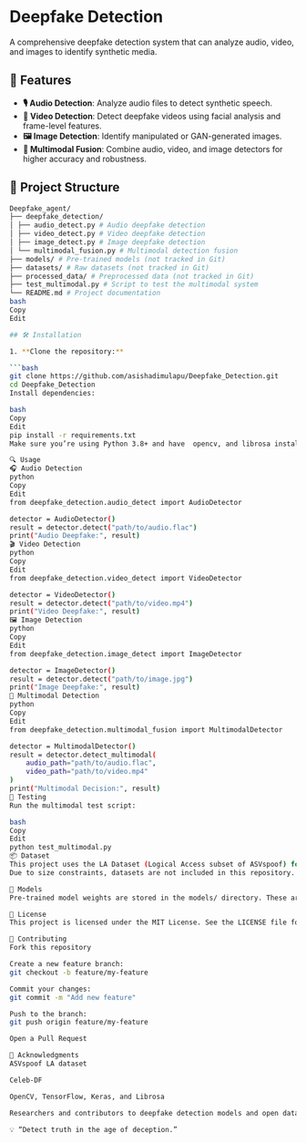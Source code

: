 # Deepfake Detection

A comprehensive deepfake detection system that can analyze audio, video, and images to identify synthetic media.

## 🚀 Features

- **🎙 Audio Detection**: Analyze audio files to detect synthetic speech.
- **🎥 Video Detection**: Detect deepfake videos using facial analysis and frame-level features.
- **🖼 Image Detection**: Identify manipulated or GAN-generated images.
- **🔗 Multimodal Fusion**: Combine audio, video, and image detectors for higher accuracy and robustness.

## 📁 Project Structure
```bash
Deepfake_agent/
├── deepfake_detection/
│ ├── audio_detect.py # Audio deepfake detection
│ ├── video_detect.py # Video deepfake detection
│ ├── image_detect.py # Image deepfake detection
│ └── multimodal_fusion.py # Multimodal detection fusion
├── models/ # Pre-trained models (not tracked in Git)
├── datasets/ # Raw datasets (not tracked in Git)
├── processed_data/ # Preprocessed data (not tracked in Git)
├── test_multimodal.py # Script to test the multimodal system
└── README.md # Project documentation
bash
Copy
Edit

## 🛠 Installation

1. **Clone the repository:**

```bash
git clone https://github.com/asishadimulapu/Deepfake_Detection.git
cd Deepfake_Detection
Install dependencies:

bash
Copy
Edit
pip install -r requirements.txt
Make sure you’re using Python 3.8+ and have  opencv, and librosa installed.

🔍 Usage
🎧 Audio Detection
python
Copy
Edit
from deepfake_detection.audio_detect import AudioDetector

detector = AudioDetector()
result = detector.detect("path/to/audio.flac")
print("Audio Deepfake:", result)
🎬 Video Detection
python
Copy
Edit
from deepfake_detection.video_detect import VideoDetector

detector = VideoDetector()
result = detector.detect("path/to/video.mp4")
print("Video Deepfake:", result)
🖼 Image Detection
python
Copy
Edit
from deepfake_detection.image_detect import ImageDetector

detector = ImageDetector()
result = detector.detect("path/to/image.jpg")
print("Image Deepfake:", result)
🔗 Multimodal Detection
python
Copy
Edit
from deepfake_detection.multimodal_fusion import MultimodalDetector

detector = MultimodalDetector()
result = detector.detect_multimodal(
    audio_path="path/to/audio.flac",
    video_path="path/to/video.mp4"
)
print("Multimodal Decision:", result)
🧪 Testing
Run the multimodal test script:

bash
Copy
Edit
python test_multimodal.py
📦 Dataset
This project uses the LA Dataset (Logical Access subset of ASVspoof) for audio deepfakes and popular public deepfake datasets for video/image (Celeb-DF).
Due to size constraints, datasets are not included in this repository.

🤖 Models
Pre-trained model weights are stored in the models/ directory. These are large files and should be downloaded manually or handled via external storage.

📄 License
This project is licensed under the MIT License. See the LICENSE file for details.

🤝 Contributing
Fork this repository

Create a new feature branch:
git checkout -b feature/my-feature

Commit your changes:
git commit -m "Add new feature"

Push to the branch:
git push origin feature/my-feature

Open a Pull Request

🙏 Acknowledgments
ASVspoof LA dataset

Celeb-DF

OpenCV, TensorFlow, Keras, and Librosa

Researchers and contributors to deepfake detection models and open datasets

💡 “Detect truth in the age of deception.”
